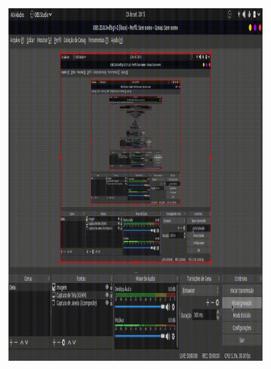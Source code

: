 <img src="https://github.com/IgorCruzz/desafio-fullstack/blob/igorcruz/chall.gif" width="1000" height="700" />
